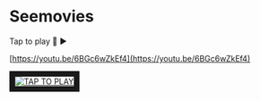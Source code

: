 # Seemovies

Tap to play 🍿 ▶️

[https://youtu.be/6BGc6wZkEf4](https://youtu.be/6BGc6wZkEf4)

<a href="http://www.youtube.com/watch?feature=player_embedded&v=6BGc6wZkEf4
" target="_blank"><img src="http://img.youtube.com/vi/6BGc6wZkEf4/0.jpg" 
alt="TAP TO PLAY"  border="10" /></a>
